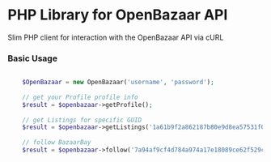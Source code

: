 # PHP Library for OpenBazaar API

Slim PHP client for interaction with the OpenBazaar API via cURL

### Basic Usage

```php

    $OpenBazaar = new OpenBazaar('username', 'password');
    
    // get your Profile profile info
    $result = $openbazaar->getProfile();
    
    // get Listings for specific GUID
    $result = $openbazaar->getListings('1a61b9f2a862187b80e9d8ea57531f034afcd562');
    
    // follow BazaarBay
    $result = $openbazaar->follow('7a94af9cf4d784a974a17e18089ce62f529ce41f');
    
```